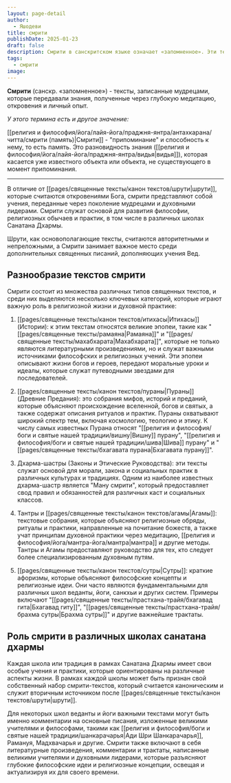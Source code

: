 ```yaml
---
layout: page-detail
author:
  - Яшодеви
title: смрити
publishDate: 2025-01-23
draft: false
description: Смрити в санскритском языке означает «запомненное». Эти тексты были записаны мудрецами, которые передавали знания, полученные через глубокую медитацию, откровения и личный опыт. В отличие от Шрути, которые считаются откровениями Бога, Смрити представляют собой учения, переданные через поколение мудрецами и духовными лидерами, сохраняя важные аспекты традиции, этики и практики. Смрити служат основой для развития философии, религиозных обычаев и практик, в том числе в различных школах Санатана Дхармы.
tags:
  - смрити
image:
---
```

**Смрити** (санскр. «запомненное») - тексты, записанные мудрецами, которые передавали знания, полученные через глубокую медитацию, откровения и личный опыт. 

*У этого термина есть и другое значение:*

[[религия и философия/йога/лайя-йога/праджня-янтра/антахкарана/читта/смрити (память)|Cмрити]] - "припоминание" и способность к нему, то есть память. Это разновидность знания ([[религия и философия/йога/лайя-йога/праджня-янтра/видья|видья]]), которая касается уже известного объекта или объекта, не существующего в момент припоминания.

---

В отличие от [[pages/священные тексты/канон текстов/шрути|шрути]], которые считаются откровениями Бога, смрити представляют собой учения, переданные через поколение мудрецами и духовными лидерами. Смрити служат основой для развития философии, религиозных обычаев и практик, в том числе в различных школах Санатана Дхармы.

Шрути, как основополагающие тексты, считаются авторитетными и непреложными, а Смрити занимает важное место среди дополнительных священных писаний, дополняющих учения Вед.

## Разнообразие текстов смрити
Смрити состоит из множества различных типов священных текстов, и среди них выделяются несколько ключевых категорий, которые играют важную роль в религиозной жизни и духовной практике:

1. [[pages/священные тексты/канон текстов/итихасы|Итихасы]] (Истории): к этим текстам относятся великие эпопеи, такие как "[[pages/священные тексты/рамаяна|Рамаяна]]" и "[[pages/священные тексты/махабхарата|Махабхарата]]", которые не только являются литературными произведениями, но и служат важными источниками философских и религиозных учений. Эти эпопеи описывают жизни богов и героев, передают моральные уроки и идеалы, которые служат путеводными звездами для последователей.

2. [[pages/священные тексты/канон текстов/пураны|Пураны]] (Древние Предания): это собрания мифов, историй и преданий, которые объясняют происхождение вселенной, богов и святых, а также содержат описания ритуалов и практик. Пураны охватывают широкий спектр тем, включая космологию, теологию и этику. К числу самых известных Пурана относят "[[религия и философия/боги и святые нашей традиции/вишну|Вишну]] пурану", "[[религия и философия/боги и святые нашей традиции/шива|Шива]] пурану" и "[[pages/священные тексты/бхагавата пурана|Бхагавата пурану]]".

3. Дхарма-шастры (Законы и Этические Руководства): эти тексты служат основой для морали, закона и социальных практик в различных культурах и традициях. Одним из наиболее известных дхарма-шастр является "Ману смрити", который предоставляет свод правил и обязанностей для различных каст и социальных классов.

4. Тантры и [[pages/священные тексты/канон текстов/агамы|Агамы]]: текстовые собрания, которые объясняют религиозные обряды, ритуалы и практики, направленные на почитание божеств, а также учат принципам духовной практики через медитацию, [[религия и философия/йога/мантра-йога/мантра|мантра]] и другие методы. Тантры и Агамы предоставляют руководство для тех, кто следует более специализированным духовным путям.

5. [[pages/священные тексты/канон текстов/сутры|Сутры]]: краткие афоризмы, которые объясняют философские концепты и религиозные идеи. Они часто являются фундаментальными для различных школ веданты, йоги, санкхьи и других систем. Примеры включают "[[pages/священные тексты/прастхана-трайя/бхагавад гита|Бхагавад гиту]]", "[[pages/священные тексты/прастхана-трайя/брахма сутры|Брахма сутры]]" и другие важнейшие трактаты.


## Роль смрити в различных школах санатана дхармы
Каждая школа или традиция в рамках Санатана Дхармы имеет свои особые учения и практики, которые ориентированы на различные аспекты жизни. В рамках каждой школы может быть признан свой собственный набор смрити-текстов, который считается каноническим и служит вторичным источником после [[pages/священные тексты/канон текстов/шрути|шрути]].

Для некоторых школ веданты и йоги важными текстами могут быть именно комментарии на основные писания, изложенные великими учителями и философами, такими как [[религия и философия/боги и святые нашей традиции/шанкарачарья|Ади Шри Шанкарачарья]], Рамануя, Мадхвачарья и другие. Смрити также включают в себя литературные произведения, комментарии и трактаты, написанные великими учителями и духовными лидерами, которые разъясняют глубокие философские идеи и религиозные концепции, освещая и актуализируя их для своего времени.